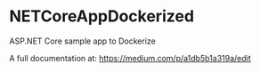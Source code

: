 # NETCoreAppDockerized

ASP.NET Core sample app to Dockerize

A full documentation at: https://medium.com/p/a1db5b1a319a/edit
